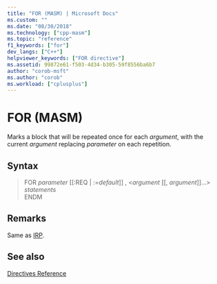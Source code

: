 ```yaml
---
title: "FOR (MASM) | Microsoft Docs"
ms.custom: ""
ms.date: "08/30/2018"
ms.technology: ["cpp-masm"]
ms.topic: "reference"
f1_keywords: ["for"]
dev_langs: ["C++"]
helpviewer_keywords: ["FOR directive"]
ms.assetid: 99872e61-f503-4d34-b305-59f8556ba6b7
author: "corob-msft"
ms.author: "corob"
ms.workload: ["cplusplus"]
---
```

# FOR (MASM)

Marks a block that will be repeated once for each *argument*, with the current *argument* replacing *parameter* on each repetition.

## Syntax

> FOR *parameter* [[:REQ | :=*default*]] , \<*argument* [[, *argument*]]...><br/>
> *statements*<br/>
> ENDM

## Remarks

Same as [IRP](../../assembler/masm/irp.md).

## See also

[Directives Reference](../../assembler/masm/directives-reference.md)<br/>
